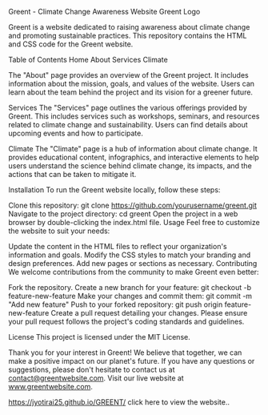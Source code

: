 
Greent - Climate Change Awareness Website
Greent Logo

Greent is a website dedicated to raising awareness about climate change and promoting sustainable practices. This repository contains the HTML and CSS code for the Greent website.

Table of Contents
Home
About
Services
Climate

The "About" page provides an overview of the Greent project. It includes information about the mission, goals, and values of the website. Users can learn about the team behind the project and its vision for a greener future.

Services
The "Services" page outlines the various offerings provided by Greent. This includes services such as workshops, seminars, and resources related to climate change and sustainability. Users can find details about upcoming events and how to participate.

Climate
The "Climate" page is a hub of information about climate change. It provides educational content, infographics, and interactive elements to help users understand the science behind climate change, its impacts, and the actions that can be taken to mitigate it.

Installation
To run the Greent website locally, follow these steps:

Clone this repository: git clone https://github.com/yourusername/greent.git
Navigate to the project directory: cd greent
Open the project in a web browser by double-clicking the index.html file.
Usage
Feel free to customize the website to suit your needs:

Update the content in the HTML files to reflect your organization's information and goals.
Modify the CSS styles to match your branding and design preferences.
Add new pages or sections as necessary.
Contributing
We welcome contributions from the community to make Greent even better:

Fork the repository.
Create a new branch for your feature: git checkout -b feature-new-feature
Make your changes and commit them: git commit -m "Add new feature"
Push to your forked repository: git push origin feature-new-feature
Create a pull request detailing your changes.
Please ensure your pull request follows the project's coding standards and guidelines.

License
This project is licensed under the MIT License.

Thank you for your interest in Greent! We believe that together, we can make a positive impact on our planet's future. If you have any questions or suggestions, please don't hesitate to contact us at contact@greentwebsite.com. Visit our live website at www.greentwebsite.com.


https://jyotirai25.github.io/GREENT/  click here to view the website..
